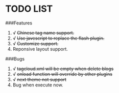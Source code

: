 TODO LIST
===

###Features
1. √ ~~Chinese tag name support.~~
2. √ ~~Use javescript to replace the flash plugin.~~
3. √ ~~Customize support.~~
3. Reponsive layout support.

###Bugs
1. √ ~~tagcloud.xml will be empty when delete blogs~~
2. √ ~~onload function will override by other plugins~~
3. √ ~~next theme not support~~
4. Bug when execute now.
